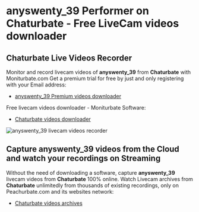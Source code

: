 # anyswenty_39 Performer on Chaturbate - Free LiveCam videos downloader

## Chaturbate Live Videos Recorder

Monitor and record livecam videos of **anyswenty_39** from **Chaturbate** with Moniturbate.com
Get a premium trial for free by just and only registering with your Email address:
* [anyswenty_39 Premium videos downloader](https://moniturbate.com/request-demo-licence-key.html)

Free livecam videos downloader - Moniturbate Software:
* [Chaturbate videos downloader](https://moniturbate.com/moniturbate-download-software.html)

![anyswenty_39 livecam videos recorder](https://peachurnet.com/templates/moniturbate-software.png)


## Capture anyswenty_39 videos from the Cloud and watch your recordings on Streaming

Without the need of downloading a software, capture **anyswenty_39** livecam videos from **Chaturbate** 100% online.
Watch Livecam archives from **Chaturbate** unlimitedly from thousands of existing recordings, only on Peachurbate.com and its websites network:
* [Chaturbate videos archives](https://peachurnet.com/)